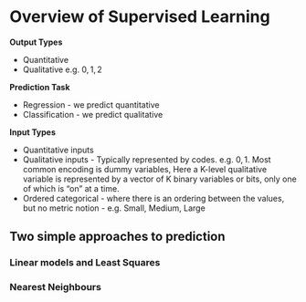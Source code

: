 # Overview of Supervised Learning


__Output Types__

- Quantitative
- Qualitative e.g. ${0,1,2}$

__Prediction Task__

- Regression - we predict quantitative
- Classification - we predict qualitative


__Input Types__

- Quantitative inputs
- Qualitative inputs - Typically represented by codes. e.g. ${0, 1}$. Most common encoding is dummy variables,  Here a K-level qualitative variable is represented by a vector of K binary variables or bits, only one of which is “on” at a time.
- Ordered categorical - where there is an ordering between the values, but no metric notion - e.g. Small, Medium, Large

## Two simple approaches to prediction

### Linear models and Least Squares

### Nearest Neighbours


